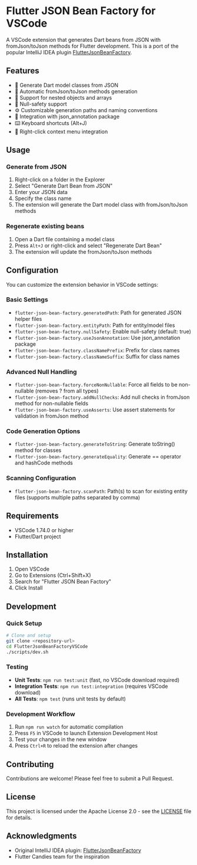 # Flutter JSON Bean Factory for VSCode

A VSCode extension that generates Dart beans from JSON with fromJson/toJson methods for Flutter development. This is a port of the popular IntelliJ IDEA plugin [FlutterJsonBeanFactory](https://github.com/fluttercandies/FlutterJsonBeanFactory).

## Features

- 🚀 Generate Dart model classes from JSON
- 📝 Automatic fromJson/toJson methods generation
- 🔄 Support for nested objects and arrays
- 🎯 Null-safety support
- ⚙️ Customizable generation paths and naming conventions
- 🔧 Integration with json_annotation package
- ⌨️ Keyboard shortcuts (Alt+J)
- 📁 Right-click context menu integration

## Usage

### Generate from JSON

1. Right-click on a folder in the Explorer
2. Select "Generate Dart Bean from JSON"
3. Enter your JSON data
4. Specify the class name
5. The extension will generate the Dart model class with fromJson/toJson methods

### Regenerate existing beans

1. Open a Dart file containing a model class
2. Press `Alt+J` or right-click and select "Regenerate Dart Bean"
3. The extension will update the fromJson/toJson methods

## Configuration

You can customize the extension behavior in VSCode settings:

### Basic Settings
- `flutter-json-bean-factory.generatedPath`: Path for generated JSON helper files
- `flutter-json-bean-factory.entityPath`: Path for entity/model files
- `flutter-json-bean-factory.nullSafety`: Enable null-safety (default: true)
- `flutter-json-bean-factory.useJsonAnnotation`: Use json_annotation package
- `flutter-json-bean-factory.classNamePrefix`: Prefix for class names
- `flutter-json-bean-factory.classNameSuffix`: Suffix for class names

### Advanced Null Handling
- `flutter-json-bean-factory.forceNonNullable`: Force all fields to be non-nullable (removes ? from all types)
- `flutter-json-bean-factory.addNullChecks`: Add null checks in fromJson method for non-nullable fields
- `flutter-json-bean-factory.useAsserts`: Use assert statements for validation in fromJson method

### Code Generation Options
- `flutter-json-bean-factory.generateToString`: Generate toString() method for classes
- `flutter-json-bean-factory.generateEquality`: Generate == operator and hashCode methods

### Scanning Configuration
- `flutter-json-bean-factory.scanPath`: Path(s) to scan for existing entity files (supports multiple paths separated by comma)

## Requirements

- VSCode 1.74.0 or higher
- Flutter/Dart project

## Installation

1. Open VSCode
2. Go to Extensions (Ctrl+Shift+X)
3. Search for "Flutter JSON Bean Factory"
4. Click Install

## Development

### Quick Setup

```bash
# Clone and setup
git clone <repository-url>
cd FlutterJsonBeanFactoryVSCode
./scripts/dev.sh
```

### Testing

- **Unit Tests**: `npm run test:unit` (fast, no VSCode download required)
- **Integration Tests**: `npm run test:integration` (requires VSCode download)
- **All Tests**: `npm test` (runs unit tests by default)

### Development Workflow

1. Run `npm run watch` for automatic compilation
2. Press `F5` in VSCode to launch Extension Development Host
3. Test your changes in the new window
4. Press `Ctrl+R` to reload the extension after changes

## Contributing

Contributions are welcome! Please feel free to submit a Pull Request.

## License

This project is licensed under the Apache License 2.0 - see the [LICENSE](LICENSE) file for details.

## Acknowledgments

- Original IntelliJ IDEA plugin: [FlutterJsonBeanFactory](https://github.com/fluttercandies/FlutterJsonBeanFactory)
- Flutter Candies team for the inspiration
